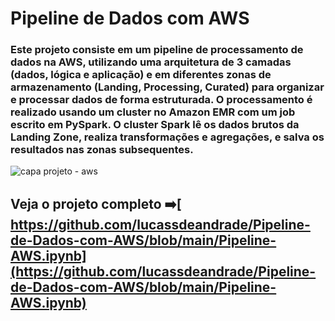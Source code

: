 # Pipeline de Dados com AWS

### Este projeto consiste em um pipeline de processamento de dados na AWS, utilizando uma arquitetura de 3 camadas (dados, lógica e aplicação) e em diferentes zonas de armazenamento (Landing, Processing, Curated) para organizar e processar dados de forma estruturada. O processamento é realizado usando um cluster no Amazon EMR com um job escrito em PySpark. O cluster Spark lê os dados brutos da Landing Zone, realiza transformações e agregações, e salva os resultados nas zonas subsequentes.



![capa projeto - aws](https://github.com/user-attachments/assets/e6c9391d-0eb3-48e9-af76-8fb5abbf5e9b)

## Veja o projeto completo ➡️[ https://github.com/lucassdeandrade/Pipeline-de-Dados-com-AWS/blob/main/Pipeline-AWS.ipynb](https://github.com/lucassdeandrade/Pipeline-de-Dados-com-AWS/blob/main/Pipeline-AWS.ipynb)



